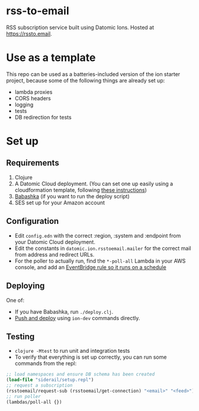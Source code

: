 # rss-to-email

RSS subscription service built using Datomic Ions. Hosted at https://rssto.email.

# Use as a template

This repo can be used as a batteries-included version of the ion starter project, because some of the following things are already set up:

- lambda proxies
- CORS headers
- logging
- tests
- DB redirection for tests

# Set up

## Requirements
1. Clojure
2. A Datomic Cloud deployment. (You can set one up easily using a cloudformation template, following [these instructions](https://docs.datomic.com/cloud/getting-started/getting-started.html))
3. [Babashka](https://github.com/babashka/babashka) (if you want to run the deploy script)
4. SES set up for your Amazon account

## Configuration
- Edit `config.edn` with the correct :region, :system and :endpoint from your Datomic Cloud deployment.
- Edit the constants in `datomic.ion.rsstoemail.mailer` for the correct mail from address and redirect URLs.
- For the poller to actually run, find the `*-poll-all` Lambda in your AWS console, and add an [EventBridge rule so it runs on a schedule](https://docs.aws.amazon.com/eventbridge/latest/userguide/eb-create-rule-schedule.html)

## Deploying

One of:
- If you have Babashka, run `./deploy.clj`.
- [Push and deploy](https://docs.datomic.com/cloud/ions/ions-tutorial.html#invoke-push) using `ion-dev` commands directly.

## Testing

- `clojure -Mtest` to run unit and integration tests
- To verify that everything is set up correctly, you can run some commands from the repl:
```clojure
;; load namespaces and ensure DB schema has been created
(load-file "siderail/setup.repl")
;; request a subscription
(rsstoemail/request-sub (rsstoemail/get-connection) "<email>" "<feed>")
;; run poller
(lambdas/poll-all {})
```

